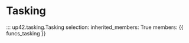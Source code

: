 # Tasking

::: up42.tasking.Tasking
    selection:
        inherited_members: True
        members: {{ funcs_tasking }}
        
